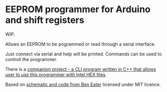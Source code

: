 # EEPROM programmer for Arduino and shift registers

WIP. 

Allows an EEPROM to be pogrammed or read through a serial interface.

Just connect via serial and help will be printed. Commands can be used to controll the programmer.

There is a [companion project - a CLI program written in C++ that allows user to use this programmer with Intel HEX files](https://github.com/josefadamcik/EEPromProgrammerClient).


Based on [schematic and code from Ben Eater](https://github.com/beneater/eeprom-programmer) licensed under MIT licence. 







